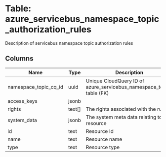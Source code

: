 
# Table: azure_servicebus_namespace_topic_authorization_rules
Description of servicebus namespace topic authorization rules
## Columns
| Name        | Type           | Description  |
| ------------- | ------------- | -----  |
|namespace_topic_cq_id|uuid|Unique CloudQuery ID of azure_servicebus_namespace_topics table (FK)|
|access_keys|jsonb||
|rights|text[]|The rights associated with the rule|
|system_data|jsonb|The system meta data relating to this resource|
|id|text|Resource Id|
|name|text|Resource name|
|type|text|Resource type|
